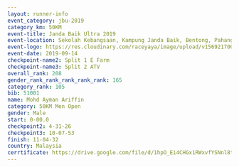 ```yaml
---
layout: runner-info 
event_category: jbu-2019 
category_km: 50KM 
event-title: Janda Baik Ultra 2019 
event-location: Sekolah Kebangsaan, Kampung Janda Baik, Bentong, Pahang, Malaysia 
event-logo: https://res.cloudinary.com/raceyaya/image/upload/v1569217009/logo/janda-baik_vch1pc.jpg 
event-date: 2019-09-14 
checkpoint-name2: Split 1 E Farm 
checkpoint-name3: Split 2 ATV 
overall_rank: 208
gender_rank_rank_rank_rank_rank: 165
category_rank: 105
bib: 51001
name: Mohd Ayman Ariffin
category: 50KM Men Open
gender: Male
start: 0-00.0
checkpoint2: 4-31-26
checkpoint3: 10-07-53
finish: 11-04-32
country: Malaysia
cerrtificate: https://drive.google.com/file/d/1hpO_Ei4CHGx1RWxvfYSNnl8tBzVKsGQ_/view?usp=sharing
---
```

